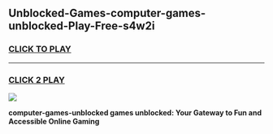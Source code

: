 
## Unblocked-Games-computer-games-unblocked-Play-Free-s4w2i
<h3>
<a href="https://premium76.site?title=computer-games-unblocked&ref=17A">CLICK TO PLAY</a></h3>
<hr>

<h3>
<a href="https://premium76.site?title=computer-games-unblocked&ref=17A">CLICK 2 PLAY</a>
  
</h3>

<a href="https://premium76.site?title=computer-games-unblocked&ref=17A"><img src="https://clearcache.store/games.png"></a>


**computer-games-unblocked games unblocked: Your Gateway to Fun and Accessible Online Gaming**
